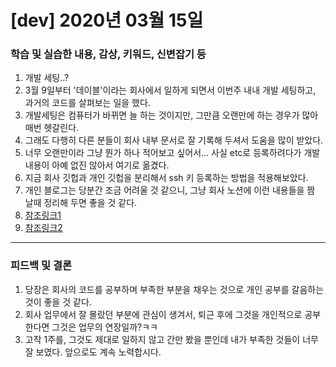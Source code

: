 # [dev] 2020년 03월 15일


### 학습 및 실습한 내용, 감상, 키워드, 신변잡기 등

1. 개발 세팅..?
2. 3월 9일부터 '데이블'이라는 회사에서 일하게 되면서 이번주 내내 개발 세팅하고, 과거의 코드를 살펴보는 일을 했다.
3. 개발세팅은 컴퓨터가 바뀌면 늘 하는 것이지만, 그만큼 오랜만에 하는 경우가 많아 매번 헷갈린다.
4. 그래도 다행히 다른 분들이 회사 내부 문서로 잘 기록해 두셔서 도움을 많이 받았다.
5. 너무 오랜만이라 그냥 뭔가 하나 적어보고 싶어서... 사실 etc로 등록하려다가 개발 내용이 아예 없진 않아서 여기로 옮겼다.
6. 지금 회사 깃헙과 개인 깃헙을 분리해서 ssh 키 등록하는 방법을 적용해보았다.
7. 개인 블로그는 당분간 조금 어려울 것 같으니, 그냥 회사 노션에 이런 내용들을 짬 날때 정리해 두면 좋을 것 같다.
8. [참조링크1](https://devlog.jwgo.kr/2018/08/17/how-to-use-multi-github-accounts-with-a-machine/)
9. [참조링크2](https://blog.outsider.ne.kr/1448)

---

### 피드백 및 결론

1. 당장은 회사의 코드를 공부하며 부족한 부분을 채우는 것으로 개인 공부를 갈음하는 것이 좋을 것 같다.
2. 회사 업무에서 잘 몰랐던 부분에 관심이 생겨서, 퇴근 후에 그것을 개인적으로 공부한다면 그것은 업무의 연장일까?ㅋㅋ
3. 고작 1주를, 그것도 제대로 일하지 않고 간만 봤을 뿐인데 내가 부족한 것들이 너무 잘 보였다. 앞으로도 계속 노력합시다.
    
